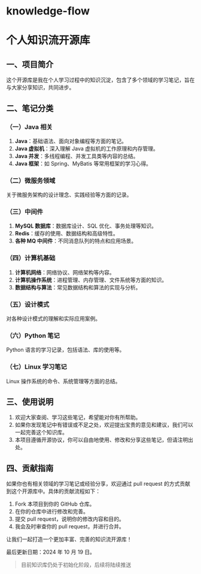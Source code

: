 # knowledge-flow
# 个人知识流开源库

## 一、项目简介

这个开源库是我在个人学习过程中的知识沉淀，包含了多个领域的学习笔记，旨在与大家分享知识，共同进步。

## 二、笔记分类

### （一）Java 相关

1. **Java**：基础语法、面向对象编程等方面的笔记。
2. **Java 虚拟机**：深入理解 Java 虚拟机的工作原理和内存管理。
3. **Java 并发**：多线程编程、并发工具类等内容的总结。
4. **Java 框架**：如 Spring、MyBatis 等常用框架的学习心得。

### （二）微服务领域

关于微服务架构的设计理念、实践经验等方面的记录。

### （三）中间件

1. **MySQL 数据库**：数据库设计、SQL 优化、事务处理等知识。
2. **Redis**：缓存的使用、数据结构和高级特性。
3. **各种 MQ 中间件**：不同消息队列的特点和应用场景。

### （四）计算机基础

1. **计算机网络**：网络协议、网络架构等内容。
2. **计算机操作系统**：进程管理、内存管理、文件系统等方面的知识。
3. **数据结构与算法**：常见数据结构和算法的实现与分析。

### （五）设计模式

对各种设计模式的理解和实际应用案例。

### （六）Python 笔记

Python 语言的学习记录，包括语法、库的使用等。

### （七）Linux 学习笔记

Linux 操作系统的命令、系统管理等方面的总结。

## 三、使用说明

1. 欢迎大家查阅、学习这些笔记，希望能对你有所帮助。
2. 如果你发现笔记中有错误或不足之处，欢迎提出宝贵的意见和建议，我们可以一起完善这个知识库。
3. 本项目遵循开源协议，你可以自由地使用、修改和分享这些笔记，但请注明出处。

## 四、贡献指南

如果你也有相关领域的学习笔记或经验分享，欢迎通过 pull request 的方式贡献到这个开源库中。具体的贡献流程如下：

1. Fork 本项目到你的 GitHub 仓库。
2. 在你的仓库中进行修改和完善。
3. 提交 pull request，说明你的修改内容和目的。
4. 我会及时审查你的 pull request，并进行合并。

让我们一起打造一个更加丰富、完善的知识流开源库！

最后更新日期：2024 年 10 月 19 日。

> 目前知识库仍处于初始化阶段，后续将陆续推送
